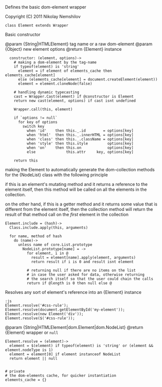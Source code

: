 Defines the basic dom-element wrapper

Copyright (C) 2011 Nikolay Nemshilov

```coffee-aside
class Element extends Wrapper
```

Basic constructor

@param {String|HTMLElement} tag name or a raw dom-element
@param {Object} new element options
@return {Element} instance

```coffee-aside
  constructor: (element, options)->
    # making a dom-element by the tag-name
    if typeof(element) is 'string'
      element = if element of elements_cache then elements_cache[element]
      else (elements_cache[element] = document.createElement(element))
      element = element.cloneNode(false)

    # handling dynamic typecasting
    cast = Wrapper.Cast(element) if @constructor is Element
    return new cast(element, options) if cast isnt undefined

    Wrapper.call(this, element)

    if `options != null`
      for key of options
        switch key
          when 'id'    then this._.id        = options[key]
          when 'html'  then this._.innerHTML = options[key]
          when 'class' then this._.className = options[key]
          when 'style' then this.style         options[key]
          when 'on'    then this.on            options[key]
          else              this.attr     key, options[key]

    return this
```

making the Element to automatically generate the dom-collection
methods for the {NodeList} class with the following principle

if this is an element's mutating method and it returns a
reference to the element itself, then this method will be called
on all the elements in the collection.

on the other hand, if this is a getter method and it returns
some value that is different from the element itself, then
the collection method will return the result of that method
call on the _first_ element in the collection

```coffee-aside
Element.include = (hash)->
  Class.include.apply(this, arguments)

  for name, method of hash
    do (name)->
      unless name of core.List.prototype
        NodeList.prototype[name] = ->
          for element, i in @
            result = element[name].apply(element, arguments)
            return result if i is 0 and result isnt element

          # returning null if there are no items on the list
          # in case the user asked for data, otherwise returning
          # the search itself so that the user could chain the calls
          return if @length is 0 then null else @
```

Resolves any sort of element's reference into an {Element} instance

    :js
    Element.resolve('#css-rule');
    Element.resolve(document.getElementById('my-element'));
    Element.resolve(new Element('div'));
    Element.resolve($('#css-rule'));

@param {String|HTMLElement|dom.Element|dom.NodeList}
@return {Element} wrapper or `null`

```coffee-aside
Element.resolve = (element)->
  element = $(element) if typeof(element) is 'string' or (element && element.nodeType is 1)
  element = element[0] if element instanceof NodeList
  return element || null


# private
# the dom-elements cache, for quicker instantiation
elements_cache = {}
```
